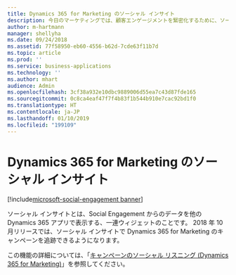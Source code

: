 ```yaml
---
title: Dynamics 365 for Marketing のソーシャル インサイト
description: 今日のマーケティングでは、顧客エンゲージメントを緊密化するために、ソーシャル メディアからのシグナルを活用することが不可欠です。
author: m-hartmann
manager: shellyha
ms.date: 09/24/2018
ms.assetid: 77f58950-eb60-4556-b62d-7cde63f11b7d
ms.topic: article
ms.prod: ''
ms.service: business-applications
ms.technology: ''
ms.author: mhart
audience: Admin
ms.openlocfilehash: 3cf38a932e10dbc9889006d55ea7c43d87fde165
ms.sourcegitcommit: 0c8ca4eaf47f7f4b83f1b544b910e7cac92bd1f0
ms.translationtype: HT
ms.contentlocale: ja-JP
ms.lasthandoff: 01/10/2019
ms.locfileid: "199109"
---
```

#  <a name="social-insights-in-dynamics-365-for-marketing"></a>Dynamics 365 for Marketing のソーシャル インサイト

[!include[microsoft-social-engagement banner](../includes/microsoft-social-engagement.md)]
 


ソーシャル インサイトとは、Social Engagement からのデータを他の Dynamics 365 アプリで表示する、一連ウィジェットのことです。 2018 年 10 月リリースでは、ソーシャル インサイトで Dynamics 365 for Marketing のキャンペーンを追跡できるようになります。

この機能の詳細については、「[キャンペーンのソーシャル リスニング (Dynamics 365 for Marketing)](../dynamics365-marketing/marketing/social-listening-campaigns.md)」を参照してください。